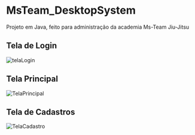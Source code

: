 # MsTeam_DesktopSystem
 Projeto em Java, feito para administração da academia Ms-Team Jiu-Jitsu
 
 ## Tela de Login
 ![telaLogin](https://user-images.githubusercontent.com/71332818/127786604-e61b1a66-f4db-4a24-973b-669c5806d466.png)
## Tela Principal
![TelaPrincipal](https://user-images.githubusercontent.com/71332818/127786606-5fc7dcf6-e449-4975-982b-a92a9a22c265.png)
## Tela de Cadastros
![TelaCadastro](https://user-images.githubusercontent.com/71332818/127786652-56c22118-1c2d-46a1-8098-d30c6cfc752f.png)


